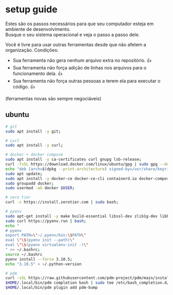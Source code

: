 # setup guide
Estes são os passos necessários para que seu computador esteja em ambiente de desenvolvimento.  
Busque o seu sistema operacional e veja o passo a passo dele.  

Você é livre para usar outras ferramentas desde que não afetem a organização. Condições:  
- Sua ferramenta não gera nenhum arquivo extra no repositório. 👍  
- Sua ferramenta não força adição de linhas nos arquivos para o funcionamento dela. 👍  
- Sua ferramenta não força outras pessoas a terem ela para executar o código. 👍  

(ferramentas novas são sempre negociáveis)

## ubuntu

```bash
# git
sudo apt install -y git;

# curl
sudo apt install -y curl;

# docker + docker compose
sudo apt install -y ca-certificates curl gnupg lsb-release;
curl -fsSL https://download.docker.com/linux/ubuntu/gpg | sudo gpg --dearmor -o /usr/share/keyrings/docker-archive-keyring.gpg;
echo "deb [arch=$(dpkg --print-architecture) signed-by=/usr/share/keyrings/docker-archive-keyring.gpg] https://download.docker.com/linux/ubuntu $(lsb_release -cs) stable" | sudo tee /etc/apt/sources.list.d/docker.list > /dev/null;
sudo apt update;
sudo apt install -y docker-ce docker-ce-cli containerd.io docker-compose-plugin;
sudo groupadd docker;
sudo usermod -aG docker $USER;

# zero tier
curl -s https://install.zerotier.com | sudo bash;

# pyenv
sudo apt-get install -y make build-essential libssl-dev zlib1g-dev libbz2-dev libreadline-dev libsqlite3-dev wget llvm libncurses5-dev libncursesw5-dev xz-utils tk-dev libffi-dev liblzma-dev git;
sudo curl https://pyenv.run | bash;
echo "
# pyenv
export PATH=\"~/.pyenv/bin:\$PATH\"
eval \"\$(pyenv init --path)\"
eval \"\$(pyenv virtualenv-init -)\"
" >> ~/.bashrc;
source ~/.bashrc
pyenv install --force 3.10.5;
echo "3.10.5" > ~/.python-version

# pdm
curl -sSL https://raw.githubusercontent.com/pdm-project/pdm/main/install-pdm.py | python3 -
$HOME/.local/bin/pdm completion bash | sudo tee /etc/bash_completion.d/pdm.bash-completion
$HOME/.local/bin/pdm plugin add pdm-bump
```
